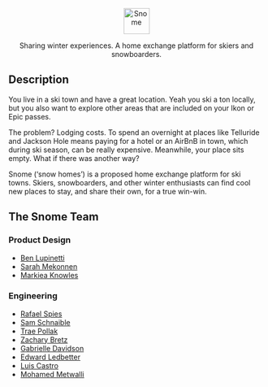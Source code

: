 <p align="center">
  <img width="51" alt="Snome" src="https://user-images.githubusercontent.com/59425631/141013776-37d30590-11d6-4505-a65d-56bcad7e0326.png">
</p>
<p align="center">
  Sharing winter experiences. A home exchange platform for skiers and snowboarders.
</p>

## Description
You live in a ski town and have a great location. Yeah you ski a ton locally, but you also want to explore other areas that are included on your Ikon or Epic passes.

The problem? Lodging costs.  To spend an overnight at places like Telluride and Jackson Hole means paying for a hotel or an AirBnB in town, which during ski season, can be really expensive. Meanwhile, your place sits empty.  What if there was another way?

Snome (‘snow homes’) is a proposed home exchange platform for ski towns. Skiers, snowboarders, and other winter enthusiasts can find cool new places to stay, and share their own, for a true win-win.

## The Snome Team


### Product Design
- [Ben Lupinetti](benuxdesign.com)
- [Sarah Mekonnen](https://www.sarahmekonnen.com/)
- [Markiea Knowles](https://markieaknowles.com)

### Engineering
- [Rafael Spies](https://github.com/raphaelspies)
- [Sam Schnaible](https://github.com/Sam-Schnaible)
- [Trae Pollak](https://github.com/trae77)
- [Zachary Bretz](https://github.com/zbretz)
- [Gabrielle Davidson](https://github.com/gabriellend)
- [Edward Ledbetter](https://github.com/EdwardLedbetter)
- [Luis Castro](https://github.com/foreverluiscastro)
- [Mohamed Metwalli](https://github.com/mmetwalli96)
